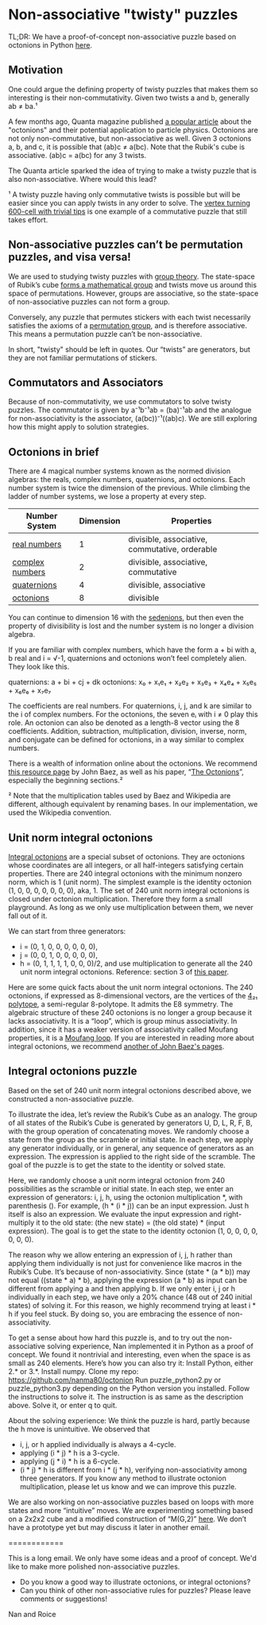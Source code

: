 # Non-associative "twisty" puzzles

TL;DR: We have a proof-of-concept non-associative puzzle based on octonions in Python [here](https://github.com/nanma80/octonion).

## Motivation

One could argue the defining property of twisty puzzles that makes them so interesting is their non-commutativity. Given two twists a and b, generally ab ≠ ba.¹

A few months ago, Quanta magazine published [a popular article](https://www.quantamagazine.org/the-octonion-math-that-could-underpin-physics-20180720/) about the "octonions" and their potential application to particle physics. Octonions are not only non-commutative, but non-associative as well. Given 3 octonions a, b, and c, it is possible that (ab)c ≠ a(bc). Note that the Rubik's cube is associative. (ab)c = a(bc) for any 3 twists.

The Quanta article sparked the idea of trying to make a twisty puzzle that is also non-associative. Where would this lead?

¹ A twisty puzzle having only commutative twists is possible but will be easier since you can apply twists in any order to solve. The [vertex turning 600-cell with trivial tips](https://groups.yahoo.com/neo/groups/4D_Cubing/conversations/messages/1752) is one example of a commutative puzzle that still takes effort.

## Non-associative puzzles can’t be permutation puzzles, and visa versa!

We are used to studying twisty puzzles with [group theory](https://en.wikipedia.org/wiki/Group_theory). The state-space of Rubik’s cube [forms a mathematical group](https://en.wikipedia.org/wiki/Rubik%27s_Cube_group) and twists move us around this space of permutations. However, groups are associative, so the state-space of non-associative puzzles can not form a group.

Conversely, any puzzle that permutes stickers with each twist necessarily satisfies the axioms of a [permutation group](https://en.wikipedia.org/wiki/Permutation_group), and is therefore associative. This means a permutation puzzle can’t be non-associative.

In short, "twisty" should be left in quotes. Our “twists” are generators, but they are not familiar permutations of stickers.

## Commutators and Associators

Because of non-commutativity, we use commutators to solve twisty puzzles. The commutator is given by a⁻¹b⁻¹ab = (ba)⁻¹ab and the analogue for non-associativity is the associator, (a(bc))⁻¹((ab)c). We are still exploring how this might apply to solution strategies.

## Octonions in brief

There are 4 magical number systems known as the normed division algebras: the reals, complex numbers, quaternions, and octonions. Each number system is twice the dimension of the previous. While climbing the ladder of number systems, we lose a property at every step.

Number System | Dimension | Properties
------------ | ------------- | -------------
[real numbers](https://en.wikipedia.org/wiki/Real_number) | 1 | divisible, associative, commutative, orderable
[complex numbers](https://en.wikipedia.org/wiki/Complex_number) | 2 | divisible, associative, commutative
[quaternions](https://en.wikipedia.org/wiki/Quaternion) | 4 | divisible, associative
[octonions](https://en.wikipedia.org/wiki/Octonion) | 8 | divisible

You can continue to dimension 16 with the [sedenions](https://en.wikipedia.org/wiki/Sedenion), but then even the property of divisibility  is lost and the number system is no longer a division algebra.

If you are familiar with complex numbers, which have the form a + bi with a, b real and i = √-1, quaternions and octonions won’t feel completely alien. They look like this.

quaternions: a + bi + cj + dk
octonions: x₀ + x₁e₁ + x₂e₂ + x₃e₃ + x₄e₄ + x₅e₅ + x₆e₆ + x₇e₇

The coefficients are real numbers. For quaternions, i, j, and k are similar to the i of complex numbers. For the octonions, the seven eᵢ with i ≠ 0 play this role. An octonion can also be denoted as a length-8 vector using the 8 coefficients. Addition, subtraction, multiplication, division, inverse, norm, and conjugate can be defined for octonions, in a way similar to complex numbers.

There is a wealth of information online about the octonions. We recommend [this resource page](http://math.ucr.edu/home/baez/octonions/) by John Baez, as well as his paper, “[The Octonions](http://math.ucr.edu/home/baez/octonions/octonions.pdf)”, especially the beginning sections.² 

² Note that the multiplication tables used by Baez and Wikipedia are different, although equivalent by renaming bases. In our implementation, we used the Wikipedia convention.

## Unit norm integral octonions

[Integral octonions](https://en.wikipedia.org/wiki/Octonion#Integral_octonions) are a special subset of octonions. They are octonions whose coordinates are all integers, or all half-integers satisfying certain properties. There are 240 integral octonions with the minimum nonzero norm, which is 1 (unit norm). The simplest example is the identity octonion (1, 0, 0, 0, 0, 0, 0, 0), aka, 1. The set of 240 unit norm integral octonions is closed under octonion multiplication. Therefore they form a small playground. As long as we only use multiplication between them, we never fall out of it.

We can start from three generators:
  * i = (0, 1, 0, 0, 0, 0, 0, 0),
  * j = (0, 0, 1, 0, 0, 0, 0, 0),
  * h = (0, 1, 1, 1, 1, 0, 0, 0)/2,
and use multiplication to generate all the 240 unit norm integral octonions. Reference: section 3 of [this paper](https://arxiv.org/abs/math/0701692).

Here are some quick facts about the unit norm integral octonions. The 240 octonions, if expressed as 8-dimensional vectors, are the vertices of the [4₂₁ polytope](https://en.wikipedia.org/wiki/4_21_polytope), a semi-regular 8-polytope. It admits the E8 symmetry. The algebraic structure of these 240 octonions is no longer a group because it lacks associativity. It is a “loop”, which is group minus associativity. In addition, since it has a weaker version of associativity called Moufang properties, it is a [Moufang loop](https://en.wikipedia.org/wiki/Moufang_loop). If you are interested in reading more about integral octonions, we recommend [another of John Baez's pages](http://math.ucr.edu/home/baez/octonions/integers/).

## Integral octonions puzzle

Based on the set of 240 unit norm integral octonions described above, we constructed a non-associative puzzle.

To illustrate the idea, let’s review the Rubik’s Cube as an analogy. The group of all states of the Rubik’s Cube is generated by generators U, D, L, R, F, B, with the group operation of concatenating moves. We randomly choose a state from the group as the scramble or initial state. In each step, we apply any generator individually, or in general, any sequence of generators as an expression. The expression is applied to the right side of the scramble. The goal of the puzzle is to get the state to the identity or solved state.

Here, we randomly choose a unit norm integral octonion from 240 possibilities as the scramble or initial state. In each step, we enter an expression of generators: i, j, h, using the octonion multiplication *, with parenthesis (). For example, (h * (i * j)) can be an input expression. Just h itself is also an expression. We evaluate the input expression and right-multiply it to the old state:
(the new state) = (the old state) * (input expression).
The goal is to get the state to the identity octonion (1, 0, 0, 0, 0, 0, 0, 0).
 
The reason why we allow entering an expression of i, j, h rather than applying them individually is not just for convenience like macros in the Rubik’s Cube. It’s because of non-associativity. Since (state * (a * b)) may not equal ((state * a) * b), applying the expression (a * b) as input can be different from applying a and then applying b. If we only enter i,  j or h individually in each step, we have only a 20% chance (48 out of 240 initial states) of solving it. For this reason, we highly recommend trying at least i * h if you feel stuck. By doing so, you are embracing the essence of non-associativity.

To get a sense about how hard this puzzle is, and to try out the non-associative solving experience, Nan implemented it in Python as a proof of concept. We found it nontrivial and interesting, even when the space is as small as 240 elements. Here’s how you can also try it:
Install Python, either 2.* or 3.*.
Install numpy.
Clone my repo: https://github.com/nanma80/octonion
Run puzzle_python2.py or puzzle_python3.py depending on the Python version you installed.
Follow the instructions to solve it. The instruction is as same as the description above.
Solve it, or enter q to quit.

About the solving experience: We think the puzzle is hard, partly because the h move is unintuitive. We observed that
* i, j, or h applied individually is always a 4-cycle.
* applying (i * j) * h is a 3-cycle.
* applying (j * i) * h is a 6-cycle.
* (i * j) * h is different from i * (j * h), verifying non-associativity among three generators.
If you know any method to illustrate octonion multiplication, please let us know and we can improve this puzzle.

We are also working on non-associative puzzles based on loops with more states and more “intuitive” moves. We are experimenting something based on a 2x2x2 cube and a modified construction of “M(G,2)” [here](https://en.wikipedia.org/wiki/Moufang_loop#Examples). We don’t have a prototype yet but may discuss it later in another email.

============

This is a long email. We only have some ideas and a proof of concept. We'd like to make more polished non-associative puzzles.
* Do you know a good way to illustrate octonions, or integral octonions?
* Can you think of other non-associative rules for puzzles?
Please leave comments or suggestions!

Nan and Roice
